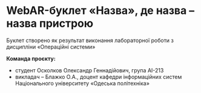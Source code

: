 # WebAR-буклет «Назва», де назва – назва пристрою
Буклет створено як результат виконання лабораторної роботи з дисципліни 
«Операційні системи»

**Команда проєкту:**
+ студент Осколков Олександр Геннадійович, група АІ-213
+ викладач – Блажко О.А., доцент кафедри інформаційних систем Національного університету «Одеська політехніка»
